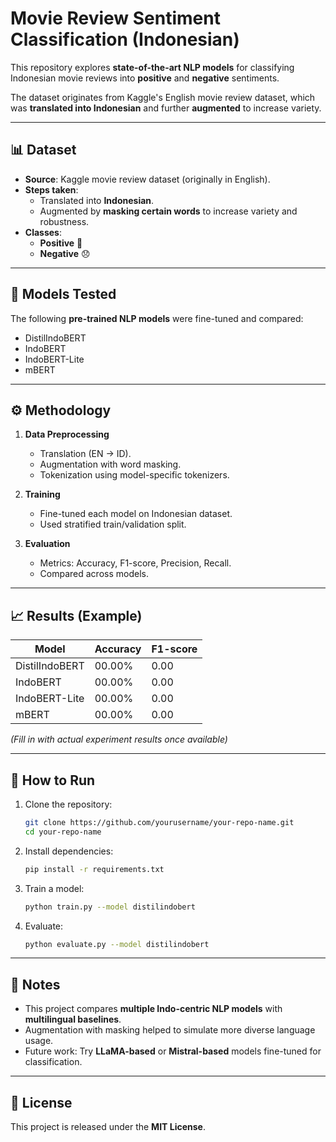 # Movie Review Sentiment Classification (Indonesian)

This repository explores **state-of-the-art NLP models** for classifying Indonesian movie reviews into **positive** and **negative** sentiments.  

The dataset originates from Kaggle's English movie review dataset, which was **translated into Indonesian** and further **augmented** to increase variety.

---

## 📊 Dataset

- **Source**: Kaggle movie review dataset (originally in English).  
- **Steps taken**:
  - Translated into **Indonesian**.
  - Augmented by **masking certain words** to increase variety and robustness.  
- **Classes**:  
  - **Positive** 🎉  
  - **Negative** 😞  

---

## 🧠 Models Tested

The following **pre-trained NLP models** were fine-tuned and compared:

- DistilIndoBERT
- IndoBERT
- IndoBERT-Lite
- mBERT

---

## ⚙️ Methodology

1. **Data Preprocessing**  
   - Translation (EN → ID).  
   - Augmentation with word masking.  
   - Tokenization using model-specific tokenizers.  

2. **Training**  
   - Fine-tuned each model on Indonesian dataset.  
   - Used stratified train/validation split.  

3. **Evaluation**  
   - Metrics: Accuracy, F1-score, Precision, Recall.  
   - Compared across models.  

---

## 📈 Results (Example)

| Model            | Accuracy | F1-score |
|------------------|----------|----------|
| DistilIndoBERT   | 00.00%   | 0.00     |
| IndoBERT         | 00.00%   | 0.00     |
| IndoBERT-Lite    | 00.00%   | 0.00     |
| mBERT            | 00.00%   | 0.00     |

*(Fill in with actual experiment results once available)*

---

## 🚀 How to Run

1. Clone the repository:
   ```bash
   git clone https://github.com/yourusername/your-repo-name.git
   cd your-repo-name
   ```

2. Install dependencies:
   ```bash
   pip install -r requirements.txt
   ```

3. Train a model:
   ```bash
   python train.py --model distilindobert
   ```

4. Evaluate:
   ```bash
   python evaluate.py --model distilindobert
   ```

---

## 📌 Notes

- This project compares **multiple Indo-centric NLP models** with **multilingual baselines**.  
- Augmentation with masking helped to simulate more diverse language usage.  
- Future work: Try **LLaMA-based** or **Mistral-based** models fine-tuned for classification.  

---

## 📄 License

This project is released under the **MIT License**.  
